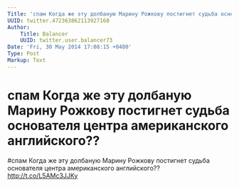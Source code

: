 ```yaml
---
Title: 'спам Когда же эту долбаную Марину Рожкову постигнет судьба основателя центра американского английского??'
UUID: twitter.472363862113927168
Author:
    Title: Balancer
    UUID: twitter.user.balancer73
Date: 'Fri, 30 May 2014 17:08:15 +0400'
Type: Post
Markup: Text
---
```


# спам Когда же эту долбаную Марину Рожкову постигнет судьба основателя центра американского английского??

#спам Когда же эту долбаную Марину Рожкову постигнет судьба
основателя центра американского английского??
http://t.co/L5AMc3JJKy